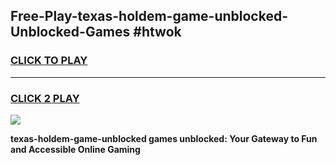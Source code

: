 
## Free-Play-texas-holdem-game-unblocked-Unblocked-Games #htwok
<h3>
<a href="https://news.freeplayer.one?title=texas-holdem-game-unblocked&ref=8M">CLICK TO PLAY</a></h3>
<hr>

<h3>
<a href="https://news.freeplayer.one?title=texas-holdem-game-unblocked&ref=8M">CLICK 2 PLAY</a>
  
</h3>

<a href="https://news.freeplayer.one?title=texas-holdem-game-unblocked&ref=8M"><img src="https://clearcache.store/games.png"></a>


**texas-holdem-game-unblocked games unblocked: Your Gateway to Fun and Accessible Online Gaming**

